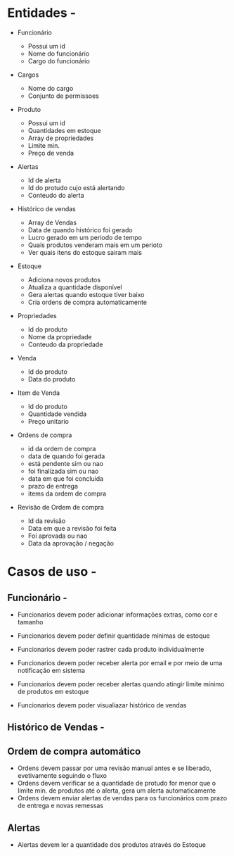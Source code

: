 # Entidades -

- Funcionário

  - Possui um id
  - Nome do funcionário
  - Cargo do funcionário

- Cargos
  - Nome do cargo
  - Conjunto de permissoes

- Produto

  - Possui um id
  - Quantidades em estoque
  - Array de propriedades
  - Limite min.
  - Preço de venda

- Alertas

  - Id de alerta
  - Id do protudo cujo está alertando
  - Conteudo do alerta

- Histórico de vendas

  - Array de Vendas
  - Data de quando histórico foi gerado
  - Lucro gerado em um periodo de tempo
  - Quais produtos venderam mais em um perioto
  - Ver quais itens do estoque sairam mais

- Estoque

  - Adiciona novos produtos
  - Atualiza a quantidade disponível
  - Gera alertas quando estoque tiver baixo
  - Cria ordens de compra automaticamente

- Propriedades

  - Id do produto
  - Nome da propriedade
  - Conteudo da propriedade

- Venda

  - Id do produto
  - Data do produto

- Item de Venda

  - Id do produto
  - Quantidade vendida
  - Preço unitario

- Ordens de compra

  - id da ordem de compra
  - data de quando foi gerada
  - está pendente sim ou nao
  - foi finalizada sim ou nao
  - data em que foi concluída
  - prazo de entrega
  - items da ordem de compra

- Revisão de Ordem de compra

  - Id da revisão
  - Data em que a revisão foi feita
  - Foi aprovada ou nao
  - Data da aprovação / negação

# Casos de uso -

## Funcionário -

- Funcionarios devem poder adicionar informações extras, como cor e tamanho

- Funcionarios devem poder definir quantidade mínimas de estoque

- Funcionarios devem poder rastrer cada produto individualmente

- Funcionarios devem poder receber alerta por email e por meio de uma notificação em sistema

- Funcionarios devem poder receber alertas quando atingir limite mínimo de produtos em estoque

- Funcionarios devem poder visualiazar histórico de vendas

## Histórico de Vendas -

## Ordem de compra automático

- Ordens devem passar por uma revisão manual antes e se liberado, evetivamente seguindo o fluxo
- Ordens devem verificar se a quantidade de protudo for menor que o limite min. de produtos até o alerta, gera um alerta automaticamente
- Ordens devem enviar alertas de vendas para os funcionários com prazo de entrega e novas remessas

## Alertas

- Alertas devem ler a quantidade dos produtos através do Estoque
